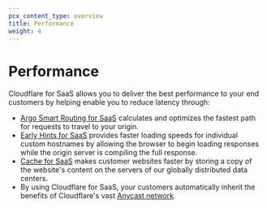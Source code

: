 ```yaml
---
pcx_content_type: overview
title: Performance
weight: 4
---
```


# Performance

Cloudflare for SaaS allows you to deliver the best performance to your end customers by helping enable you to reduce latency through:

* [Argo Smart Routing for SaaS](/cloudflare-for-platforms/cloudflare-for-saas/performance/argo-for-saas/) calculates and optimizes the fastest path for requests to travel to your origin.
* [Early Hints for SaaS](/cloudflare-for-platforms/cloudflare-for-saas/performance/early-hints-for-saas/) provides faster loading speeds for individual custom hostnames by allowing the browser to begin loading responses while the origin server is compiling the full response.
* [Cache for SaaS](/cloudflare-for-platforms/cloudflare-for-saas/performance/cache-for-saas/) makes customer websites faster by storing a copy of the website's content on the servers of our globally distributed data centers.
* By using Cloudflare for SaaS, your customers automatically inherit the benefits of Cloudflare's vast [Anycast network](https://www.cloudflare.com/network/).